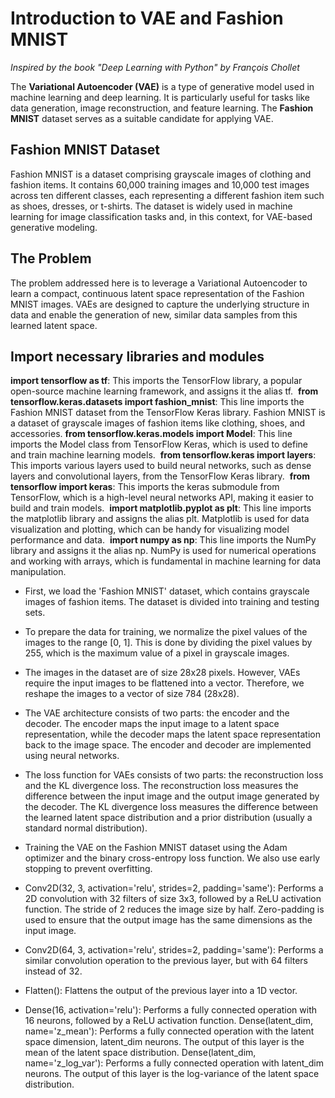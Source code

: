 

# Introduction to VAE and Fashion MNIST

*Inspired by the book "Deep Learning with Python" by François Chollet*

The **Variational Autoencoder (VAE)** is a type of generative model used in machine learning and deep learning. It is particularly useful for tasks like data generation, image reconstruction, and feature learning. The **Fashion MNIST** dataset serves as a suitable candidate for applying VAE.

## Fashion MNIST Dataset

Fashion MNIST is a dataset comprising grayscale images of clothing and fashion items. It contains 60,000 training images and 10,000 test images across ten different classes, each representing a different fashion item such as shoes, dresses, or t-shirts. The dataset is widely used in machine learning for image classification tasks and, in this context, for VAE-based generative modeling.

## The Problem

The problem addressed here is to leverage a Variational Autoencoder to learn a compact, continuous latent space representation of the Fashion MNIST images. VAEs are designed to capture the underlying structure in data and enable the generation of new, similar data samples from this learned latent space.

## Import necessary libraries and modules

**import tensorflow as tf**: This imports the TensorFlow library, a popular open-source machine learning framework, and assigns it the alias tf.
​
**from tensorflow.keras.datasets import fashion_mnist**: This line imports the Fashion MNIST dataset from the TensorFlow Keras library. Fashion MNIST is a dataset of grayscale images of fashion items like clothing, shoes, and accessories.
​
**from tensorflow.keras.models import Model**: This line imports the Model class from TensorFlow Keras, which is used to define and train machine learning models.
​
**from tensorflow.keras import layers**: This imports various layers used to build neural networks, such as dense layers and convolutional layers, from the TensorFlow Keras library.
​
**from tensorflow import keras**: This imports the keras submodule from TensorFlow, which is a high-level neural networks API, making it easier to build and train models.
​
**import matplotlib.pyplot as plt**: This line imports the matplotlib library and assigns the alias plt. Matplotlib is used for data visualization and plotting, which can be handy for visualizing model performance and data.
​
**import numpy as np**: This line imports the NumPy library and assigns it the alias np. NumPy is used for numerical operations and working with arrays, which is fundamental in machine learning for data manipulation.



- First, we load the 'Fashion MNIST' dataset, which contains grayscale images of fashion items. The dataset is divided into training and testing sets.
- To prepare the data for training, we normalize the pixel values of the images to the range [0, 1]. This is done by dividing the pixel values by 255, which is the maximum value of a pixel in grayscale images.
- The images in the dataset are of size 28x28 pixels. However, VAEs require the input images to be flattened into a vector. Therefore, we reshape the images to a vector of size 784 (28x28).
- The VAE architecture consists of two parts: the encoder and the decoder. The encoder maps the input image to a latent space representation, while the decoder maps the latent space representation back to the image space. The encoder and decoder are implemented using neural networks.
- The loss function for VAEs consists of two parts: the reconstruction loss and the KL divergence loss. The reconstruction loss measures the difference between the input image and the output image generated by the decoder. The KL divergence loss measures the difference between the learned latent space distribution and a prior distribution (usually a standard normal distribution).
- Training the VAE on the Fashion MNIST dataset using the Adam optimizer and the binary cross-entropy loss function. We also use early stopping to prevent overfitting.

- Conv2D(32, 3, activation='relu', strides=2, padding='same'): Performs a 2D convolution with 32 filters of size 3x3, followed by a ReLU activation function. The stride of 2 reduces the image size by half. Zero-padding is used to ensure that the output image has the same dimensions as the input image.
- Conv2D(64, 3, activation='relu', strides=2, padding='same'): Performs a similar convolution operation to the previous layer, but with 64 filters instead of 32.
- Flatten(): Flattens the output of the previous layer into a 1D vector.
 - Dense(16, activation='relu'): Performs a fully connected operation with 16 neurons, followed by a ReLU activation function.
Dense(latent_dim, name='z_mean'): Performs a fully connected operation with the latent space dimension, latent_dim neurons. The output of this layer is the mean of the latent space distribution.
Dense(latent_dim, name='z_log_var'): Performs a fully connected operation with latent_dim neurons. The output of this layer is the log-variance of the latent space distribution.


